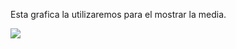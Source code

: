 Esta grafica la utilizaremos para el mostrar la media.

<img src="https://github.com/EliassReque/FinalProject/blob/master/Graficas/Images/Grafica2.0.PNG">
